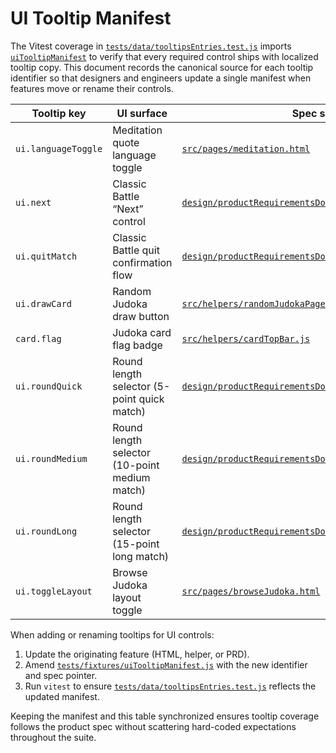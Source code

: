 # UI Tooltip Manifest

The Vitest coverage in [`tests/data/tooltipsEntries.test.js`](../../tests/data/tooltipsEntries.test.js) imports [`uiTooltipManifest`](../../tests/fixtures/uiTooltipManifest.js) to verify that every required control ships with localized tooltip copy. This document records the canonical source for each tooltip identifier so that designers and engineers update a single manifest when features move or rename their controls.

| Tooltip key         | UI surface                                    | Spec source                                                                                                                |
| ------------------- | --------------------------------------------- | -------------------------------------------------------------------------------------------------------------------------- |
| `ui.languageToggle` | Meditation quote language toggle              | [`src/pages/meditation.html`](../../src/pages/meditation.html)                                                             |
| `ui.next`           | Classic Battle “Next” control                 | [`design/productRequirementsDocuments/prdBattleClassic.md`](../../design/productRequirementsDocuments/prdBattleClassic.md) |
| `ui.quitMatch`      | Classic Battle quit confirmation flow         | [`design/productRequirementsDocuments/prdBattleClassic.md`](../../design/productRequirementsDocuments/prdBattleClassic.md) |
| `ui.drawCard`       | Random Judoka draw button                     | [`src/helpers/randomJudokaPage.js`](../../src/helpers/randomJudokaPage.js)                                                 |
| `card.flag`         | Judoka card flag badge                        | [`src/helpers/cardTopBar.js`](../../src/helpers/cardTopBar.js)                                                             |
| `ui.roundQuick`     | Round length selector (5-point quick match)   | [`design/productRequirementsDocuments/prdGameModes.md`](../../design/productRequirementsDocuments/prdGameModes.md)         |
| `ui.roundMedium`    | Round length selector (10-point medium match) | [`design/productRequirementsDocuments/prdGameModes.md`](../../design/productRequirementsDocuments/prdGameModes.md)         |
| `ui.roundLong`      | Round length selector (15-point long match)   | [`design/productRequirementsDocuments/prdGameModes.md`](../../design/productRequirementsDocuments/prdGameModes.md)         |
| `ui.toggleLayout`   | Browse Judoka layout toggle                   | [`src/pages/browseJudoka.html`](../../src/pages/browseJudoka.html)                                                         |

When adding or renaming tooltips for UI controls:

1. Update the originating feature (HTML, helper, or PRD).
2. Amend [`tests/fixtures/uiTooltipManifest.js`](../../tests/fixtures/uiTooltipManifest.js) with the new identifier and spec pointer.
3. Run `vitest` to ensure [`tests/data/tooltipsEntries.test.js`](../../tests/data/tooltipsEntries.test.js) reflects the updated manifest.

Keeping the manifest and this table synchronized ensures tooltip coverage follows the product spec without scattering hard-coded expectations throughout the suite.
